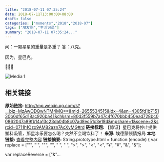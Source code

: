 ```yaml
---
title: "2018-07-11 07:35:24"
date: 2018-07-11T13:00:00+08:00
draft: false
categories: ["moments","2018","2018-07"]
tags: ["朋友圈","生活记录"]
summary: "2018-07-11 07:35:24..."
---
```


问：一颗星星的重量是多重？
答：八克。

因为，星巴克。

🤣🤣🤣

![Media 1](/Moments/photos/2018-07-11/201807110735240.jpg)

## 相关链接

**原始链接:** http://mp.weixin.qq.com/s?__biz=MzAwODQwNTM4MQ==&mid=2655534515&idx=4&sn=4305fd1b715130b6df65d18ac926ba41&chksm=80d3f559b7a47c4f670bbb450ead728bc00862047a89fb14a13c23da04b8c07ad8ec51c3e18d&mpshare=1&scene=2&srcid=0711h1Ozx9AM82azn7AcXvMG#rd
**链接标题:** 【惊讶】星巴克将停止提供塑料吸管，那星冰乐要怎么喝？突然不会喝饮料了！
**来源:** 埃德蒙顿情报局
**本地链接:** [查看完整内容](/link_content/2018/07/2018-07-11-3/link_content/)
**链接摘要:** String.prototype.html = function (encode) {
  var replace = ["&#39;", "'", "&quot;", '"', "&nbsp;", " ", "&gt;", ">", "&lt;", "<", "&yen;", "¥", "&amp;", "&"];
 
 
 
 
 
  
  var replaceReverse = ["&"...

